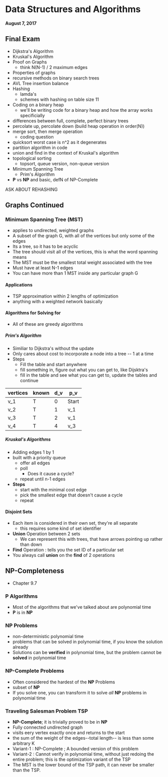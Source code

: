 
# Data Structures and Algorithms
**August 7, 2017**

## Final Exam
* Dijkstra's Algorithm
* Kruskal's Algorithm
* Proof on Graphs
    - think N(N-1) / 2 maximum edges
* Properties of graphs
* recursive methods on binary search trees
* AVL Tree insertion balance 
* Hashing
    - lamda's
    - schemes with hashing on table size 11
* Coding on a binary heap   
    - we'll be writing code for a binary heap and how the array works specificially
* differences between full, complete, perfect binary trees
* percolate up, percolate down (build heap operation in order(N))
* merge sort, then merge operation
    - coding question
* quicksort worst case is n^2 as it degenerates
* partition algorithm in code
* union and find in the context of Kruskal's algorithm
* topological sorting
    - topsort, queue version, non-queue version
* Minimum Spanning Tree
    - Prim's Algorithm
* **P** vs **NP** and basic, defN of NP-Complete

ASK ABOUT REHASHING

## Graphs Continued

### Minimum Spanning Tree (MST)
* applies to undirected, weighted graphs
* A subset of the graph G, with all of the vertices but only some of the edges
* Its a tree, so it has to be acyclic
* The tree should visit all of the vertices, this is what the word spanning means
* The MST must be the smallest total weight associated with the tree
* Must have at least N-1 edges
* You can have more than 1 MST inside any particular graph G

#### Applications
* TSP approximation within 2 lengths of optimization
* anything with a weighted network basically

#### Algorithms for Solving for
* All of these are greedy algorithms

##### Prim's Algorithm
* Similiar to Dijkstra's without the update
* Only cares about cost to incorporate a node into a tree -- 1 at a time
* Steps
    - Fill the table and start anywhere
    - fill something in, figure out what you can get to, like Dijsktra's
    - fill in the table and see what you can get to, update the tables and continue

vertices | known | d_v | p_v
---------|-------|-----|----
v_1 | T | 0 | Start
v_2 | T | 1 | v_1
v_3 | T | 2 | v_1
v_4 | T | 4 | v_3

##### Kruskal's Algorithms
* Adding edges 1 by 1
* built with a priority queue
    - offer all edges
    - poll
        + Does it cause a cycle?
    - repeat until n-1 edges
* **Steps**
    - start with the minimal cost edge
    - pick the smallest edge that doesn't cause a cycle
    - repeat

#### Disjoint Sets
* Each item is considered in their own set, they're all separate
    - this requires some kind of set identifier
* **Union** Operation between 2 sets
    - We can represent this with trees, that have arrows pointing up rather than down
* **Find** Operation : tells you the set ID of a particular set
* You always call **union** on the **find** of 2 operations

## NP-Completeness
* Chapter 9.7

### P Algorithms
* Most of the algorithms that we've talked about are polynomial time
* **P** is in **NP**

### NP Problems
* non-deterministic polynomial time
* problems that can be solved in polynomial time, if you know the solution already
* Solutions can be **verified** in polynomial time, but the problem cannot be **solved** in polynomial time

### NP-Complete Problems
* Often considered the hardest of the **NP** Problems
* subset of **NP** 
* If you solve one, you can transform it to solve _all_ **NP** problems in polynomial time

### Traveling Salesman Problem TSP
* **NP-Complete**; it is trivially proved to be in **NP**
* Fully connected undirected graph
* visits eery vertex exactly once and returns to the start
* the sum of the weight of the edges--total length-- is less than some arbitrary K
* Variant-1 : NP-Complete ; A bounded version of this problem
* Variant-2 : Cannot verify in polynomial time, without just redoing the entire problem; this is the optimization variant of the TSP
* The MST is the lower bound of the TSP path, it can never be smaller than the TSP.
